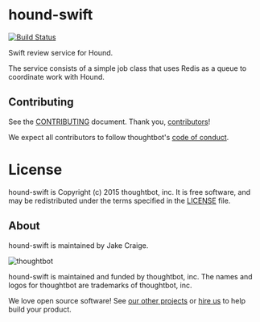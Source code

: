 # hound-swift

[![Build Status](https://circleci.com/gh/thoughtbot/hound-swift/tree/master.svg?style=svg)](https://circleci.com/gh/thoughtbot/hound-swift/tree/master)

Swift review service for Hound.

The service consists of a simple job class that uses Redis as a queue to
coordinate work with Hound.

## Contributing

See the [CONTRIBUTING] document.
Thank you, [contributors]!

We expect all contributors to follow thoughtbot's [code of conduct].

[CONTRIBUTING]: CONTRIBUTING.md
[contributors]: https://github.com/thoughtbot/hound-swift/graphs/contributors
[code of conduct]: https://thoughtbot.com/open-source-code-of-conduct

# License

hound-swift is Copyright (c) 2015 thoughtbot, inc. It is free software,
and may be redistributed under the terms specified in the [LICENSE] file.

[LICENSE]: /LICENSE.md

About
-----

hound-swift is maintained by Jake Craige.

![thoughtbot](https://thoughtbot.com/logo.png)

hound-swift is maintained and funded by thoughtbot, inc.
The names and logos for thoughtbot are trademarks of thoughtbot, inc.

We love open source software!
See [our other projects][community]
or [hire us][hire] to help build your product.

[community]: https://thoughtbot.com/community?utm_source=github
[hire]: https://thoughtbot.com/hire-us?utm_source=github
